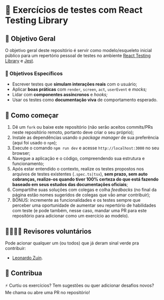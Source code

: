 # 💪 Exercícios de testes com React Testing Library

## 🎯 Objetivo Geral

O objetivo geral deste repositório é servir como modelo/esqueleto inicial público para um repertório pessoal de testes no ambiente [React Testing Library](https://testing-library.com/docs/react-testing-library/intro/) e [Jest](https://jestjs.io/pt-BR/).

### 📌 Objetivos Específicos

- Escrever testes que **simulam interações reais** com o usuário;
- Aplicar **boas práticas** com `render`, `screen`, `act`, `userEvent` e *mocks;*
- Lidar com **componentes assíncronos** e *hooks;*
- Usar os testes como **documentação viva** de comportamento esperado.

## 🚀 Como começar

1. Dê um `fork` ou baixe este repositório (não serão aceitos commits/PRs neste reposítório remoto, portanto deve criar o seu próprio);
2. Instale as dependências usando o *package manager* de sua preferência (aqui foi usado o `npm`);
3. Execute o comando `npm run dev` e acesse `http://localhost:3000` no seu browser;
4. Navegue a aplicação e o código, compreendendo sua estrutura e funcionamento;
5. Após estar entendido o contexto, realize os testes propostos nos arquivos de testes existentes (`.spec.ts|tsx`), **sem prazo, sem auto cobranças, realize-os quando tiver 100% certeza do que está fazendo baseado em seus estudos das documentações oficiais**;
6. Compartilhe suas soluções com colegas e colha *feedbacks* (no final da página estão nomes sugeridos de colegas que vão amar contribuir);
7. BÔNUS: incremente as funcionalidades e os testes sempre que perceber uma oportunidade de aumentar seu repertório de habilidades com teste (e pode também, nesse caso, mandar uma PR para este repositório para adicionar como um exercício ao modelo).

## 👩‍💻👨‍💻 Revisores voluntários

Pode acionar qualquer um (ou todos) que já deram sinal verde pra contribuir:

- [Leonardo Zuin](https://www.linkedin.com/in/lzuin/).

## 🫶 Contribua

⚡ Curtiu os exercícios? Tem sugestões ou quer adicionar desafios novos? Me chama ou abre uma PR no repositório!
